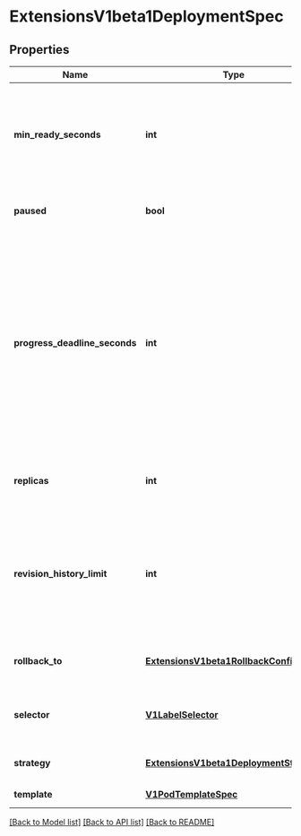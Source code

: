 # ExtensionsV1beta1DeploymentSpec

## Properties
Name | Type | Description | Notes
------------ | ------------- | ------------- | -------------
**min_ready_seconds** | **int** | Minimum number of seconds for which a newly created pod should be ready without any of its container crashing, for it to be considered available. Defaults to 0 (pod will be considered available as soon as it is ready) | [optional] 
**paused** | **bool** | Indicates that the deployment is paused and will not be processed by the deployment controller. | [optional] 
**progress_deadline_seconds** | **int** | The maximum time in seconds for a deployment to make progress before it is considered to be failed. The deployment controller will continue to process failed deployments and a condition with a ProgressDeadlineExceeded reason will be surfaced in the deployment status. Note that progress will not be estimated during the time a deployment is paused. This is set to the max value of int32 (i.e. 2147483647) by default, which means \&quot;no deadline\&quot;. | [optional] 
**replicas** | **int** | Number of desired pods. This is a pointer to distinguish between explicit zero and not specified. Defaults to 1. | [optional] 
**revision_history_limit** | **int** | The number of old ReplicaSets to retain to allow rollback. This is a pointer to distinguish between explicit zero and not specified. This is set to the max value of int32 (i.e. 2147483647) by default, which means \&quot;retaining all old RelicaSets\&quot;. | [optional] 
**rollback_to** | [**ExtensionsV1beta1RollbackConfig**](ExtensionsV1beta1RollbackConfig.md) | DEPRECATED. The config this deployment is rolling back to. Will be cleared after rollback is done. | [optional] 
**selector** | [**V1LabelSelector**](V1LabelSelector.md) | Label selector for pods. Existing ReplicaSets whose pods are selected by this will be the ones affected by this deployment. | [optional] 
**strategy** | [**ExtensionsV1beta1DeploymentStrategy**](ExtensionsV1beta1DeploymentStrategy.md) | The deployment strategy to use to replace existing pods with new ones. | [optional] 
**template** | [**V1PodTemplateSpec**](V1PodTemplateSpec.md) | Template describes the pods that will be created. | 

[[Back to Model list]](../README.md#documentation-for-models) [[Back to API list]](../README.md#documentation-for-api-endpoints) [[Back to README]](../README.md)


